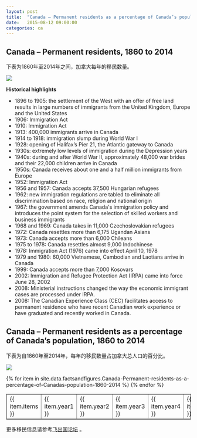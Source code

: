 ```yaml
---
layout: post
title:  "Canada – Permanent residents as a percentage of Canada’s population, 1860 to 2014"
date:   2015-08-12 09:00:00
categories: ca
---
```


## Canada – Permanent residents, 1860 to 2014

下表为1860年至2014年之间，加拿大每年的移民数量。

![](http://www.cic.gc.ca/english/resources/statistics/facts2014/images/figure1.jpg)

**Historical highlights**

- 1896 to 1905: the settlement of the West with an offer of free land results in large numbers of immigrants from the United Kingdom, Europe and the United States
- 1906: Immigration Act
- 1910: Immigration Act
- 1913: 400,000 immigrants arrive in Canada
- 1914 to 1918: immigration slump during World War I
- 1928: opening of Halifax’s Pier 21, the Atlantic gateway to Canada
- 1930s: extremely low levels of immigration during the Depression years
- 1940s: during and after World War II, approximately 48,000 war brides and their 22,000 children arrive in Canada
- 1950s: Canada receives about one and a half million immigrants from Europe
- 1952: Immigration Act
- 1956 and 1957: Canada accepts 37,500 Hungarian refugees
- 1962: new immigration regulations are tabled to eliminate all discrimination based on race, religion and national origin
- 1967: the government amends Canada's immigration policy and introduces the point system for the selection of skilled workers and business immigrants
- 1968 and 1969: Canada takes in 11,000 Czechoslovakian refugees
- 1972: Canada resettles more than 6,175 Ugandan Asians
- 1973: Canada accepts more than 6,000 Chileans
- 1975 to 1978: Canada resettles almost 9,000 Indochinese
- 1978: Immigration Act (1976) came into effect April 10, 1978
- 1979 and 1980: 60,000 Vietnamese, Cambodian and Laotians arrive in Canada
- 1999: Canada accepts more than 7,000 Kosovars
- 2002: Immigration and Refugee Protection Act (IRPA) came into force June 28, 2002
- 2008: Ministerial instructions changed the way the economic immigrant cases are processed under IRPA.
- 2008: The Canadian Experience Class (CEC) facilitates access to permanent residence who have recent Canadian work experience or have graduated and recently worked in Canada.

## Canada – Permanent residents as a percentage of Canada’s population, 1860 to 2014

下表为自1860年至2014年，每年的移民数量占加拿大总人口的百分比。

![](http://www.cic.gc.ca/english/resources/statistics/facts2014/images/figure1a.jpg)

<table border = "1" cellpadding="1" cellspacing="0">
{% for item in site.data.factsandfigures.Canada-Permanent-residents-as-a-percentage-of-Canadas-population-1860-2014 %}
<tr>
<td> {{ item.items }} </td>
<td> {{ item.year1 }} </td>
<td> {{ item.year2 }} </td>
<td> {{ item.year3 }} </td>
<td> {{ item.year4 }} </td>
<td> {{ item.year5 }} </td>
<td> {{ item.year6 }} </td>
<td> {{ item.year7 }} </td>
<td> {{ item.year8 }} </td>
<td> {{ item.year9 }} </td>
<td> {{ item.year10 }} </td>
</tr>
{% endfor %}
</table> 


更多移民信息请参考<a href="http://bbs.fcgvisa.com" target="blank">飞出国论坛</a> 。